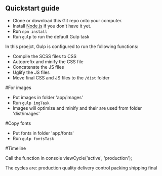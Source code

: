 ## Quickstart guide

* Clone or download this Git repo onto your computer.
* Install [Node.js](https://nodejs.org/en/) if you don't have it yet.
* Run `npm install`
* Run `gulp` to run the default Gulp task

In this proejct, Gulp is configured to run the following functions:

* Compile the SCSS files to CSS
* Autoprefix and minify the CSS file
* Concatenate the JS files
* Uglify the JS files
* Move final CSS and JS files to the `/dist` folder
 
 
 #For images 
 * Put images in folder 'app/images'
 * Run `gulp imgTask`
 * Images will optimize and minify and their are used from folder 'dist/images'

#Copy fonts
* Put fonts in folder 'app/fonts'
* Run `gulp fontsTask`


#Timeline

Call the function in console
viewCycle('active', 'production');

The cycles are:
production
quality
delivery
control
packing
shipping
final